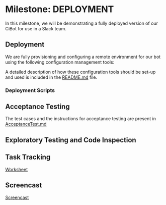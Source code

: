 # Milestone: DEPLOYMENT

In this milestone, we will be demonstrating a fully deployed version of our CiBot for use in a Slack team.

## Deployment

We are fully provisioning and configuring a remote environment for our bot using the following configuration management tools:

A detailed description of how these configuration tools should be set-up and used is included in the [README.md](README.md) file.
 
### Deployment Scripts

## Acceptance Testing
The test cases and the instructions for acceptance testing are present in [AcceptanceTest.md](AcceptanceTest.md)

## Exploratory Testing and Code Inspection

## Task Tracking

[Worksheet](WORKSHEET.md)

## Screencast

[Screencast]()
